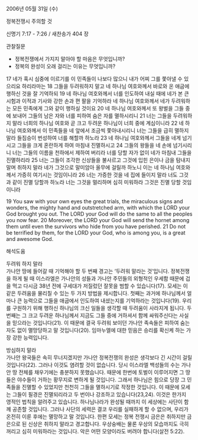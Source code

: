 2006년 05월 31일 (수)

정복전쟁시 주의할 것



신명기 7:17 - 7:26 / 새찬송가 404 장


관찰질문
- 정복전쟁에서 가지지 말아야 할 마음은 무엇입니까?
- 정복의 완성이 오래 걸리는 이유는 무엇입니까? 

17 네가 혹시 심중에 이르기를 이 민족들이 나보다 많으니 내가 어찌 그를 쫓아낼 수 있으리요 하리라마는 18 그들을 두려워하지 말고 네 하나님 여호와께서 바로와 온 애굽에 행하신 것을 잘 기억하되 19 네 하나님 여호와께서 너를 인도하여 내실 때에 네가 본 큰 시험과 이적과 기사와 강한 손과 편 팔을 기억하라 네 하나님 여호와께서 네가 두려워하는 모든 민족에게 그와 같이 행하실 것이요 20 네 하나님 여호와께서 또 왕벌을 그들 중에 보내어 그들의 남은 자와 너를 피하여 숨은 자를 멸하시리니 21 너는 그들을 두려워하지 말라 너희의 하나님 여호와 곧 크고 두려운 하나님이 너희 중에 계심이니라 22 네 하나님 여호와께서 이 민족들을 네 앞에서 조금씩 쫓아내시리니 너는 그들을 급히 멸하지 말라 들짐승이 번성하여 너를 해할까 하노라 23 네 하나님 여호와께서 그들을 네게 넘기시고 그들을 크게 혼란하게 하여 마침내 진멸하시고 24 그들의 왕들을 네 손에 넘기시리니 너는 그들의 이름을 천하에서 제하여 버리라 너를 당할 자가 없이 네가 마침내 그들을 진멸하리라 25 너는 그들이 조각한 신상들을 불사르고 그것에 입힌 은이나 금을 탐내지 말며 취하지 말라 네가 그것으로 말미암아 올무에 걸릴까 하노니 이는 네 하나님 여호와께서 가증히 여기시는 것임이니라 26 너는 가증한 것을 네 집에 들이지 말라 너도 그것과 같이 진멸 당할까 하노라 너는 그것을 멀리하며 심히 미워하라 그것은 진멸 당할 것임이니라 

19  You saw with your own eyes the great trials, the miraculous signs and wonders, the mighty hand and outstretched arm, with which the LORD your God brought you out. The LORD your God will do the same to all the peoples you now fear. 20  Moreover, the LORD your God will send the hornet among them until even the survivors who hide from you have perished. 21  Do not be terrified by them, for the LORD your God, who is among you, is a great and awesome God.

해석도움





두려워 하지 말라  
가나안 땅에 들어갈 때 기억해야 할 두 번째 경고는 ‘두려워 말라는 것’입니다. 정복전쟁을 하게 될 때 이스라엘은 가나안의 성들과 가나안 주민들의 외형적인 우세함 때문에 겁을 먹고 다시금 38년 전에 구세대가 저질렀던 잘못을 범할 수 있습니다(17). 모세는 이같은 두려움을 물리칠 수 있는 두 가지 방법을 제시합니다. 첫째는 과거에 하나님께서 얼마나 큰 능력으로 그들을 애굽에서 인도하여 내셨는지를 기억하라는 것입니다(19). 우리를 구원하기 위해 행하신 하나님의 크신 일들을 생각할 때 두려움이 사라지게 됩니다. 두 번째는 그 크고 두려운 하나님께서 지금도 그들 중에 거하셔서 함께 싸워주신다는 사실을 믿으라는 것입니다(21). 이 때문에 결국 두려워 보이던 가나안 족속들은 피하여 숨는 자도 없이 멸망당하고 말 것입니다(20). 임마누엘에 대한 믿음은 승리를 확신케 하는 가장 강한 능력입니다. 

방심하지 말라  
가나안 왕국들은 속히 무너지겠지만 가나안 정복전쟁의 완성은 생각보다 긴 시간이 걸릴 것입니다(22). 그러나 이것도 염려할 것이 없습니다. 당시 이스라엘 백성들의 수는 가나안 땅 전체를 채우기에는 충분하지 못했습니다. 때문에 한번에 토벌이 이루어지면 그 땅들은 야수들이 거하는 황무지로 변하게 될 것입니다. 그래서 하나님은 힘으로 당장 그 민족들을 진멸할 수 있었지만 천천히 그들을 멸하시기로 작정한 것입니다. 이 때문에 모세는 그들이 필경은 진멸되리라고 두 번이나 강조하고 있습니다(23,24). 이것은 한가지 영적인 법칙을 알려주고 있습니다. 하나님나라가 완성될 때까지 이 세상에는 사단이 함께 공존할 것입니다. 그러나 사단의 세력은 결코 우리를 실패하게 할 수 없으며, 우리가 온전히 이룬 후에는 멸망하고 말 것입니다. 한편 모세는 정복 전쟁시 금은은 취하지만 금은으로 된 신상은 취하지 말라고 경고합니다. 우상숭배는 물론 우상의 모습까지도 극히 꺼리고 심히 미워하라는 것입니다. 악은 어떤 모양이라도 버려야 합니다(살전 5:22).